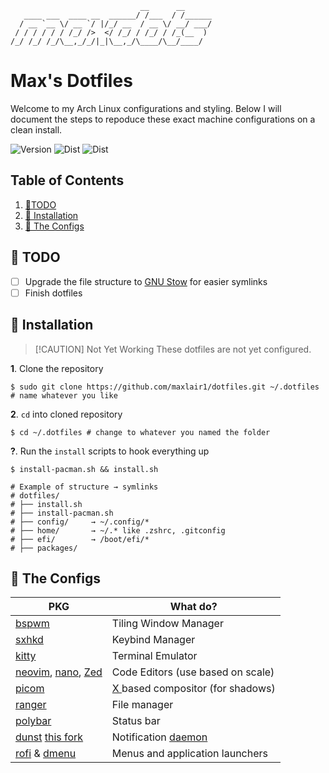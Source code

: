<!-- ```shell
dotfiles/
├── install.sh
├── config/
│   ├── nvim/
│   └── alacritty/
├── root/
│   └── .bashrc
├── efi/
│   └── custom-boot-entry.efi
``` -->
```
                             __      __      
   ____ ___  ____ __  ______/ /___  / /______
  / __ `__ \/ __ `/ |/_/ __  / __ \/ __/ ___/
 / / / / / / /_/ />  </ /_/ / /_/ / /_(__  ) 
/_/ /_/ /_/\__,_/_/|_|\__,_/\____/\__/____/                                              
```


# Max's Dotfiles
Welcome to my Arch Linux configurations and styling. Below I will document the steps to repoduce these exact machine configurations on a clean install.

![Version](https://badgen.net/badge/color/0.1/orange?label=Version) 
![Dist](https://badgen.net/badge/color/Arch&nbsp;Linux/blue?label=Distribution)
![Dist](https://badgen.net/badge/color/Unstable/red?label=Stability)

## Table of Contents

1. [🐧TODO](#todo)
2. [💾 Installation](#installation)
1. [🍚 The Configs](#the-configs)

## 🐧 TODO
- [ ] Upgrade the file structure to [GNU Stow](https://www.gnu.org/software/stow/) for easier symlinks
- [ ] Finish dotfiles 

## 💾 Installation
> [!CAUTION] Not Yet Working
These dotfiles are not yet configured.

**1**. Clone the repository
```shell
$ sudo git clone https://github.com/maxlair1/dotfiles.git ~/.dotfiles # name whatever you like
```

**2**. `cd` into cloned repository
```shell
$ cd ~/.dotfiles # change to whatever you named the folder
```

**?**. Run the `install` scripts to hook everything up
```shell
$ install-pacman.sh && install.sh

# Example of structure → symlinks
# dotfiles/
# ├── install.sh
# ├── install-pacman.sh
# ├── config/     → ~/.config/*
# ├── home/       → ~/.* like .zshrc, .gitconfig
# ├── efi/        → /boot/efi/*
# ├── packages/
```

## 🍚 The Configs

| PKG    | What do?       |
| ------ | -------------- |
| [bspwm](https://github.com/baskerville/bspwm)  | Tiling Window Manager|
| [sxhkd](https://wiki.archlinux.org/title/Sxhkd)| Keybind Manager      |
| [kitty](https://sw.kovidgoyal.net/kitty/)      | Terminal Emulator    |
| [neovim](https://neovim.io/), [nano](https://www.nano-editor.org/), [Zed](https://zed.dev/)| Code Editors (use based on scale)|
| [picom](https://github.com/yshui/picom)                                                           | [X ](https://wiki.archlinux.org/title/Xorg) based compositor (for shadows) |
| [ranger](https://github.com/ranger/ranger)                                                        | File manager                                                               |
| [polybar](https://github.com/polybar/polybar)                                                     | Status bar                                                                 |
| [dunst](https://github.com/dunst-project/dunst) [this fork](https://github.com/Barbaross93/dunst) | Notification [daemon](https://en.wikipedia.org/wiki/Daemon_(computing))    |
| [rofi](https://github.com/davatorium/rofi) & [dmenu](https://wiki.archlinux.org/title/Dmenu)      | Menus and application launchers |                                                    
